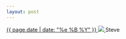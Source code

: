 ```yaml
---
layout: post
---
```


<p>
  <a href="/45">
    <time>{{ page.date | date: "%e %B %Y" }}</time>
    <img src="https://s3.amazonaws.com/life.aaronjgreenberg.com/45.jpg">
  </a>
  Steve
</p>

